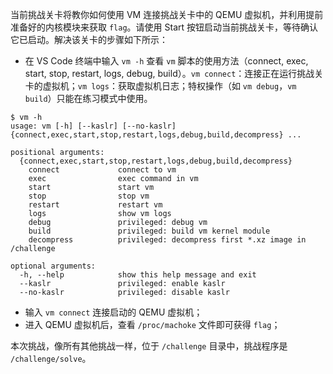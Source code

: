 当前挑战关卡将教你如何使用 VM 连接挑战关卡中的 QEMU 虚拟机，并利用提前准备好的内核模块来获取 `flag`。请使用 Start 按钮启动当前挑战关卡，等待确认它已启动。解决该关卡的步骤如下所示：

- 在 VS Code 终端中输入 `vm -h` 查看 `vm` 脚本的使用方法（connect, exec, start, stop, restart, logs, debug, build）。`vm connect`：连接正在运行挑战关卡的虚拟机；`vm logs`：获取虚拟机日志；特权操作（如 `vm debug`，`vm build`）只能在练习模式中使用。

```
$ vm -h
usage: vm [-h] [--kaslr] [--no-kaslr] {connect,exec,start,stop,restart,logs,debug,build,decompress} ...

positional arguments:
  {connect,exec,start,stop,restart,logs,debug,build,decompress}
    connect             connect to vm
    exec                exec command in vm
    start               start vm
    stop                stop vm
    restart             restart vm
    logs                show vm logs
    debug               privileged: debug vm
    build               privileged: build vm kernel module
    decompress          privileged: decompress first *.xz image in /challenge

optional arguments:
  -h, --help            show this help message and exit
  --kaslr               privileged: enable kaslr
  --no-kaslr            privileged: disable kaslr
```

- 输入 `vm connect` 连接启动的 QEMU 虚拟机；
- 进入 QEMU 虚拟机后，查看 `/proc/machoke` 文件即可获得 `flag`；

本次挑战，像所有其他挑战一样，位于 `/challenge` 目录中，挑战程序是 `/challenge/solve`。